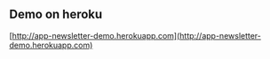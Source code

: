 ## Demo on heroku
[http://app-newsletter-demo.herokuapp.com](http://app-newsletter-demo.herokuapp.com)


